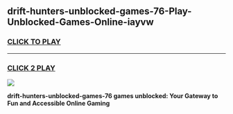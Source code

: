 
## drift-hunters-unblocked-games-76-Play-Unblocked-Games-Online-iayvw
<h3>
<a href="https://premium76.site?title=drift-hunters-unblocked-games-76&ref=24A">CLICK TO PLAY</a></h3>
<hr>

<h3>
<a href="https://premium76.site?title=drift-hunters-unblocked-games-76&ref=24A">CLICK 2 PLAY</a>
  
</h3>

<a href="https://premium76.site?title=drift-hunters-unblocked-games-76&ref=24A"><img src="https://clearcache.store/games.png"></a>


**drift-hunters-unblocked-games-76 games unblocked: Your Gateway to Fun and Accessible Online Gaming**
